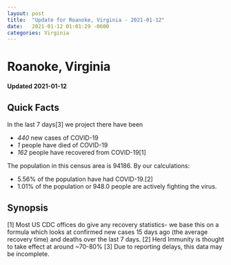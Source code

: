 ```yaml
---
layout: post
title:  "Update for Roanoke, Virginia - 2021-01-12"
date:   2021-01-12 01:01:29 -0600
categories: Virginia
---
```


# Roanoke, Virginia
#### Updated 2021-01-12

## Quick Facts

In the last 7 days[3] we project there have been
- *440* new cases of COVID-19
- *1* people have died of COVID-19
- *162* people have recovered from COVID-19[1]

The population in this census area is 94186. By our calculations:
- 5.56% of the population have had COVID-19.[2]
- 1.01% of the population or 948.0 people are actively fighting the virus.

## Synopsis




[1] Most US CDC offices do give any recovery statistics- we base this on a formula which looks at confirmed new cases
15 days ago (the average recovery time) and deaths over the last 7 days.
[2] Herd Immunity is thought to take effect at around ~70-80%
[3] Due to reporting delays, this data may be incomplete. 
    
